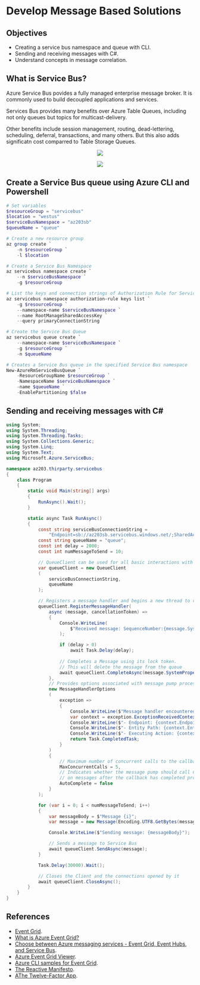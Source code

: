# Develop Message Based Solutions

## Objectives
* Creating a service bus namespace and queue with CLI.
* Sending and receiving messages with C#.
* Understand concepts in message correlation.

## What is Service Bus?
Azure Service Bus povides a fully managed enterprise message broker. It is commonly used to build decoupled applications and services.

Services Bus provides many benefits over Azure Table Queues, including not only queues but topics for multicast-delivery.

Other benefits include session management, routing, dead-lettering, scheduling, deferral, transactions, and many others. But this also adds significatn cost comparred to Table Storage Queues.

<p align="center">
    <img src="https://docs.microsoft.com/en-us/azure/service-bus-messaging/media/service-bus-messaging-overview/about-service-bus-queue.png"/>
</p>

<p align="center">
    <img src="https://docs.microsoft.com/en-us/azure/service-bus-messaging/media/service-bus-messaging-overview/about-service-bus-topic.png"/>
</p>


## Create a Service Bus queue using Azure CLI and Powershell
```powershell
# Set variables
$resourceGroup = "servicebus"
$location = "westus"
$serviceBusNamespace = "az203sb"
$queueName = "queue"

# Create a new resource group
az group create `
    -n $resourceGroup `
    -l $location

# Create a Service Bus Namespace
az servicebus namespace create `
    --n $serviceBusNamespace `
    -g $resourceGroup

# List the keys and connection strings of Authorization Rule for Service Bus Namespace
az servicebus namespace authorization-rule keys list `
    -g $resourceGroup `
    --namespace-name $serviceBusNamespace `
    --name RootManageSharedAccessKey `
    --query primaryConnectionString

# Create the Service Bus Queue
az servicebus queue create `
    --namespace-name $serviceBusNamespace `
    -g $resourceGroup `
    -n $queueName 

# Creates a Service Bus queue in the specified Service Bus namespace
New-AzureRmServiceBusQueue `
    -ResourceGroupName $resourceGroup `
    -NamespaceName $serviceBusNamespace `
    -name $queueName `
    -EnablePartitioning $false
```

## Sending and receiving messages with C#
```csharp
using System;
using System.Threading;
using System.Threading.Tasks;
using System.Collections.Generic;
using System.Linq;
using System.Text;
using Microsoft.Azure.ServiceBus;

namespace az203.thirparty.servicebus
{
    class Program 
    {
        static void Main(string[] args) 
        {
            RunAsync().Wait();
        }

        static async Task RunAsync()
        {
            const string serviceBusConnectionString = 
                "Endpoint=sb://az203sb.servicebus.windows.net/;SharedAccessKeyName=RootManageSharedAccessKey;SharedAccessKey=t9gYOnESyhuWkuKaqovzpVMOoPgWPxb8fgj7wydOKIx=";
            const string queueName = "queue";
            const int delay = 2000;
            const int numMessageToSend = 10;

            // QueueClient can be used for all basic interactions with a Service Bus Queue
            var queueClient = new QueueClient
            (
                serviceBusConnectionString, 
                queueName
            );

            // Registers a message handler and begins a new thread to receive messages
            queueClient.RegisterMessageHandler(
                async (message, cancellationToken) => 
                {
                    Console.WriteLine(
                        $"Received message: SequenceNumber:{message.SystemProperties.SequenceNumber} Body:{Encoding.UTF8.GetString(message.Body)}"
                    );

                    if (delay > 0)
                        await Task.Delay(delay);
                    
                    // Completes a Message using its lock token. 
                    // This will delete the message from the queue
                    await queueClient.CompleteAsync(message.SystemProperties.LockToken);
                },
                // Provides options associated with message pump processing
                new MessageHandlerOptions
                (
                    exception => 
                    {
                        Console.WriteLine($"Message handler encountered an exception {exception.Exception}.");
                        var context = exception.ExceptionReceivedContext;
                        Console.WriteLine($"- Endpoint: {context.Endpoint}");
                        Console.WriteLine($"- Entity Path: {context.EntityPath}");
                        Console.WriteLine($"- Executing Action: {context.Action}");
                        return Task.CompletedTask;
                    }
                )
                {
                    // Maximum number of concurrent calls to the callback the message pump should initiate
                    MaxConcurrentCalls = 5,
                    // Indicates whether the message pump should call CompleteAsync 
                    // on messages after the callback has completed processing
                    AutoComplete = false
                }
            );

            for (var i = 0; i < numMessageToSend; i++) 
            {
                var messageBody = $"Message {i}";
                var message = new Message(Encoding.UTF8.GetBytes(messageBody));

                Console.WriteLine($"Sending message: {messageBody}");

                // Sends a message to Service Bus
                await queueClient.SendAsync(message);
            }

            Task.Delay(30000).Wait();

            // Closes the Client and the connections opened by it
            await queueClient.CloseAsync();
        }
    }
}
```

## References
* [Event Grid](https://azure.microsoft.com/en-us/services/event-grid/).
* [What is Azure Event Grid?](https://docs.microsoft.com/en-us/azure/event-grid/overview)
* [Choose between Azure messaging services - Event Grid, Event Hubs, and Service Bus](https://docs.microsoft.com/en-us/azure/event-grid/compare-messaging-services).
* [Azure Event Grid Viewer](https://docs.microsoft.com/en-us/samples/azure-samples/azure-event-grid-viewer/azure-event-grid-viewer/).
* [Azure CLI samples for Event Grid](https://docs.microsoft.com/en-us/azure/event-grid/cli-samples).
* [The Reactive Manifesto](https://www.reactivemanifesto.org).
* [AThe Twelve-Factor App](https://12factor.net).